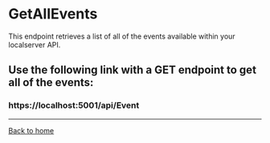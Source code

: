 # GetAllEvents

This endpoint retrieves a list of all of the events available within your localserver API.


## Use the following link with a GET endpoint to get all of the events:
### https://localhost:5001/api/Event

---
[Back to home](../../../README.md)
